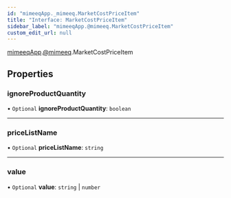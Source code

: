 ```yaml
---
id: "mimeeqApp._mimeeq.MarketCostPriceItem"
title: "Interface: MarketCostPriceItem"
sidebar_label: "mimeeqApp.@mimeeq.MarketCostPriceItem"
custom_edit_url: null
---
```


[mimeeqApp](../modules/mimeeqApp.md).[@mimeeq](../namespaces/mimeeqApp._mimeeq.md).MarketCostPriceItem

## Properties

### ignoreProductQuantity

• `Optional` **ignoreProductQuantity**: `boolean`

___

### priceListName

• `Optional` **priceListName**: `string`

___

### value

• `Optional` **value**: `string` \| `number`
